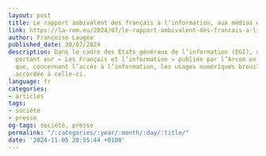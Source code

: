 ```yaml
---
layout: post
title: Le rapport ambivalent des français à l’information, aux médias et aux journalistes
link: https://la-rem.eu/2024/07/le-rapport-ambivalent-des-francais-a-linformation-aux-medias-et-aux-journalistes
author: Françoise Laugée
published_date: 30/07/2024
description: Dans le cadre des États généraux de l’information (EGI), une enquête
  portant sur « Les Français et l’information » publiée par l’Arcom en mars 2024 confirme
  que, concernant l’accès à l’information, les usages numériques brouillent la considération
  accordée à celle-ci.
language: fr
categories:
- articles
tags:
- société
- presse
og-tags: société, presse
permalink: "/:categories/:year/:month/:day/:title/"
date: '2024-11-05 20:55:44 +0100'
---
```

